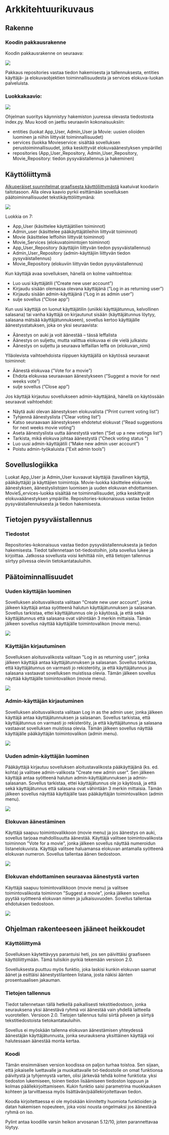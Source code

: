 # Arkkitehtuurikuvaus

## Rakenne

### Koodin pakkausrakenne

Koodin pakkausrakenne on seuraava:


![](https://github.com/KatjaKvintus/ot-harjoitustyo/blob/master/dokumentaatio/Kuvat/pakkausrakenne.jpg)


Pakkaus repositories vastaa tiedon hakemisesta ja tallennuksesta, entities käyttäjä- ja elokuvaobjektien toiminnallisuudesta ja services elokuva-luokan palveluista.


### Luokkakaavio:

![](https://github.com/KatjaKvintus/ot-harjoitustyo/blob/master/dokumentaatio/Kuvat/luokkakaavio.jpg)

Ohjelman suoritys käynnistyy hakemiston juuressa olevasta tiedostosta index.py. Muu koodi on jaettu seuraaviin kokonaisuuksiin:
- entities (luokat App_User, Admin_User ja Movie: uusien olioiden luominen ja niihin liittyvät toiminnallisuudet)
- services (luokka Movieservice: sisältää sovelluksen perustoiminnallisuudet, jotka keskittyvät elokuvaäänestyksen ympärille)
- repositories (App_User_Repository, Admin_User_Repository, Movie_Repository: tiedon pysyväistallennus ja hakeminen)


## Käyttöliittymä

[Alkuperäiset suunnitelmat graafisesta käyttöliittymästä](https://github.com/KatjaKvintus/ot-harjoitustyo/blob/master/dokumentaatio/Kuvat/K%C3%A4ytt%C3%B6liittym%C3%A4_alustava%20suunnitelma.JPG) kaatuivat koodarin taitotasoon. Alla oleva kaavio pyrkii esittämään sovelluksen päätoiminnallisuudet tekstikäyttöliittymänä:

![](https://github.com/KatjaKvintus/ot-harjoitustyo/blob/master/dokumentaatio/Kuvat/K%C3%A4ytt%C3%B6liittym%C3%A4_final.JPG)


Luokkia on 7:
-	App_User (käsittelee käyttäjätilien toiminnot)
-	Admin_user (käsittelee pääkäyttäjätileihin liittyvät toiminnot)
-	Movie (käsittelee leffoihin liittyvät toiminnot)
-	Movie_Services  (elokuvatoimintojen toiminnot)
- App_User_Repository (käyttäjiin liittyvän tiedon pysyväistallennus)
- Admin_User_Repository (admin-käyttäjiin liittyvän tiedon pysyväistallennus)
- Movie_Repository (elokuviin liittyvän tiedon pysyväistallennus)

Kun käyttäjä avaa sovelluksen, hänellä on kolme vaihtoehtoa:
-	Luo uusi käyttäjätili (”Create new user account”)
-	Kirjaudu sisään olemassa olevana käyttäjänä (”Log in as returning user”)
-	Kirjaudu sisään admin-käyttäjänä (”Log in as admin user”)
-	sulje sovellus (”Close app”)

Kun uusi käyttäjä on luonut käyttäjätilin (uniikki käyttäjätunnus, kelvollinen salasana) tai vanha käyttäjä on kirjautunut sisään (käyttäjätunnus löytyy, salasana mätsää käyttäjätunnukseen), sovellus kertoo käyttäjälle äänestysstatuksen, joka on yksi seuraavista:
-	Äänestys on auki ja voit äänestää – tässä leffalista
-	Äänestys on suljettu, mutta valittua elokuvaa ei ole vielä julkaistu
-	Äänestys on suljettu ja seuraava leffaillan leffa on {elokuvan_nimi}

Ylläolevista vaihtoehdoista riippuen käyttäjällä on käytössä seuraavat toiminnot:
-	Äänestä elokuvaa (”Vote for a movie”)
-	Ehdota elokuvaa seuraavaan äänestykseen (”Suggest a movie for next weeks vote”)
-	sulje sovellus (”Close app”)

Jos käyttäjä kirjautuu sovellukseen admin-käyttäjänä, hänellä on käytössään seuraavat vaihtoehdot:
-	Näytä auki olevan äänestyksen elokuvalista (”Print current voting list”)
-	Tyhjennä äänestyslista (”Clear voting list”)
-	Katso seuraavaan äänestykseen ehdotetut elokuvat (”Read suggestions for next weeks movie voting”)
-	Aseta äänestyslista uutta äänestystä varten (”Set up a new votings list”)
-	Tarkista, mikä elokuva johtaa äänestystä ("Check voting status ")
-	Luo uusi admin-käyttäjätili (“Make new admin user account”)
-	Poistu admin-työkaluista (”Exit admin tools”)


## Sovelluslogiikka

Luokat App_User ja Admin_User kuvaavat käyttäjiä (tavallinen käyttjä, pääkäyttäjä) ja käyttäjien toimintoja. Movie-luokka käsittelee elokuvien äänestyksen, äänestyslistojen luomisen ja uuden elokuvan ehdottamisen. MovieS_ervices-luokka sisältää ne toiminnallisuudet, jotka keskittyvät elokuvaäänestyksen ympärille. Repositories-kokonaisuus vastaa tiedon pysyväistallennuksesta ja tiedon hakemisesta.


## Tietojen pysyväistallennus

### Tiedostot

Repositories-kokonaisuus vastaa tiedon pysyväistallennuksesta ja tiedon hakemisesta. Tiedot tallennetaan txt-tiedostoihin, joita sovellus lukee ja kirjoittaa. Jatkossa sovellusta voisi kehittää niin, että tietojen tallennus siirtyy pilvessa oleviin tietokantatauluihin.


## Päätoiminnallisuudet

### Uuden käyttäjän luominen

Sovelluksen aloitusvalikosta valitaan "Create new user account", jonka jälkeen käyttäjä antaa syötteenä halutun käyttäjätunnuksen ja salasanan. Sovellus tarkistaa, ettei käyttäjätunnus ole jo käytössä, ja että sekä käyttäjätunnus että salasana ovat vähintään 3 merkin mittaisia. Tämän jälkeen sovellus näyttää käyttäjälle toimintovalikon (movie menu). 

![](https://github.com/KatjaKvintus/ot-harjoitustyo/blob/master/dokumentaatio/Kuvat/sekvenssikaavio_Creating%20new%20user%20account.jpg)


### Käyttäjän kirjautuminen

Sovelluksen aloitusvalikosta valitaan "Log in as returning user", jonka jälkeen käyttäjä antaa käyttäjätunnuksen ja salasanan. Sovellus tarkistaa, että käyttäjätunnus on varmasti jo rekisteröity, ja että käyttäjätunnus ja salasana vastaavat sovelluksen muistissa olevia. Tämän jälkeen sovellus näyttää käyttäjälle toimintovalikon (movie menu). 

![](https://github.com/KatjaKvintus/ot-harjoitustyo/blob/master/dokumentaatio/Kuvat/sekvenssikaavio_Existing%20user%20log%20in.jpg)


### Admin-käyttäjän kirjautuminen

Sovelluksen aloitusvalikosta valitaan Log in as the admin user, jonka jälkeen käyttäjä antaa käyttäjätunnuksen ja salasanan. Sovellus tarkistaa, että käyttäjätunnus on varmasti jo rekisteröity, ja että käyttäjätunnus ja salasana vastaavat sovelluksen muistissa olevia. Tämän jälkeen sovellus näyttää käyttäjälle pääkäyttäjän toimintovalikon (admin menu). 

![](https://github.com/KatjaKvintus/ot-harjoitustyo/blob/master/dokumentaatio/Kuvat/sekvenssikaavio_Admin%20user%20log%20in.jpg)


### Uuden admin-käyttäjän luominen

Pääkäyttäjä kirjautuu sovelluksen aloitustavalikosta pääkäyttäjänä (ks. ed. kohta) ja valitsee admin-valikosta "Create new admin user". Sen jälkeen käyttäjä antaa syötteenä halutun admin-käyttäjätunnuksen ja admin-salasanan. Sovellus tarkistaa, ettei käyttäjätunnus ole jo käytössä, ja että sekä käyttäjätunnus että salasana ovat vähintään 3 merkin mittaisia. Tämän jälkeen sovellus näyttää käyttäjälle taas pääkäyttäjän toimintovalikon (admin menu).

![](https://github.com/KatjaKvintus/ot-harjoitustyo/blob/master/dokumentaatio/Kuvat/sekvenssikaavio_Creating%20new%20admin%20user%20account.jpg)


### Elokuvan äänestäminen

Käyttäjä saapuu toimintovalikkoon (movie menu) ja jos äänestys on auki, sovellus tarjoaa mahdollisuutta äänestää. Käyttäjä valitsee toimintovalikosta toiminnon "Vote for a movie", jonka jälkeen sovellus näyttää numeroidun listanelokuvista. Käyttäjä valitsee haluamansa elokuvan antamalla syötteenä elokuvan numeron. Sovellus tallentaa äänen tiedostoon.

![](https://github.com/KatjaKvintus/ot-harjoitustyo/blob/master/dokumentaatio/Kuvat/sekvenssikaavio_Voting%20for%20a%20movie.jpg)


### Elokuvan ehdottaminen seuraavaa äänestystä varten

Käyttäjä saapuu toimintovalikkoon (movie menu) ja valitsee toimintovalikosta toiminnon "Suggest a movie", jonka jälkeen sovellus pyytää syötteenä elokuvan nimen ja julkaisuvuoden. Sovellus tallentaa ehdotuksen tiedostoon.

![](https://github.com/KatjaKvintus/ot-harjoitustyo/blob/master/dokumentaatio/Kuvat/sekvenssikaavio_Suggesting%20a%20movie.jpg)


## Ohjelman rakenteeseen jääneet heikkoudet


### Käyttöliittymä

Sovelluksen käytettävyys parantuisi heti, jos sen päivittäisi graafiseen käyttöliittymään. Tämä tulisikin pyrkiä tekemään versioon 2.0.

Sovelluksesta puuttuu myös funktio, joka laskisi kunkin elokuvan saamat äänet ja esittäisi äänestystilanteen listana, josta näkisi äänten prosentuaalisen jakauman.



### Tietojen tallennus

Tiedot tallennetaan tällä hetkellä paikallisesti tekstitiedostoon, jonka seurauksena yksi äänestävä ryhmä voi äänestää vain yhdellä laitteella vuorotellen. Versioon 2.0. Tietojen tallennus tulisi siirtä pilveen ja siirtyä tekstitiedostoista tietokantatauluihin.

Sovellus ei myöskään tallenna elokuvan äänestämisen yhteydessä äänestäjän käyttäjätunnusta, jonka seurauksena yksittäinen käyttäjä voi halutessaan äänestää monta kertaa.


### Koodi

Tämän ensimmäisen version koodissa on paljon turhaa toistoa. Sen sijaan, että jokaiselle luettavalle ja muokattavalle txt-tiedostolle on omat funktionsa päivitystä ja tyhjennystä varten, olisi järkevää tehdä kolme funktiota: yksi tiedoston lukemiseen, toinen tiedon lisäämiseen tiedoston loppuun ja kolmas päällekirjoittamiseen. Kukin funktio saisi parametrina muokkauksen kohteen ja tarvittaessa myös lisättävän/päällekirjoitettavan tiedon.

Koodia kirjoitettaessa ei ole myöskään kiinnitetty huomiota funktioiden ja datan hakemisen nopeuteen, joka voisi nousta ongelmaksi jos äänestävä ryhmä on iso.

Pylint antaa koodille varsin heikon arvosanan 5.12/10, joten parannettavaa löytyy. 
